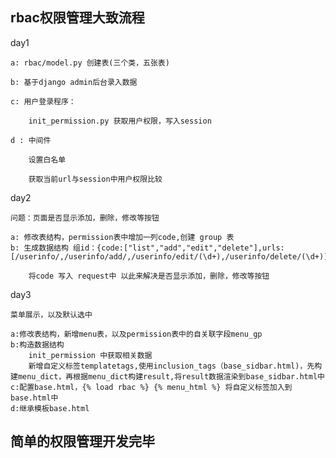 ## rbac权限管理大致流程

day1

	a: rbac/model.py 创建表(三个类，五张表)

	b: 基于django admin后台录入数据

	c: 用户登录程序：

		init_permission.py 获取用户权限，写入session

	d : 中间件

		设置白名单

		获取当前url与session中用户权限比较

day2

  	问题：页面是否显示添加，删除，修改等按钮

	a: 修改表结构，permission表中增加一列code,创建 group 表
	b: 生成数据结构 组id：{code:["list","add","edit","delete"],urls:	[/userinfo/,/userinfo/add/,/userinfo/edit/(\d+),/userinfo/delete/(\d+)]}

		将code 写入 request中 以此来解决是否显示添加，删除，修改等按钮
day3

	菜单展示，以及默认选中

	a:修改表结构，新增menu表，以及permission表中的自关联字段menu_gp
	b:构造数据结构
		init_permission 中获取相关数据
		新增自定义标签templatetags,使用inclusion_tags（base_sidbar.html)，先构建menu_dict，再根据menu_dict构建result,将result数据渲染到base_sidbar.html中
	c:配置base.html，{% load rbac %} {% menu_html %} 将自定义标签加入到base.html中
	d:继承模板base.html

## 简单的权限管理开发完毕
